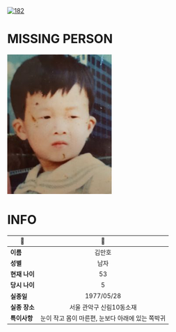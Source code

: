 [![182](https://img.shields.io/badge/%EC%8B%A4%EC%A2%85%EC%8B%A0%EA%B3%A0%EB%8A%94%20%EA%B5%AD%EB%B2%88%EC%97%86%EC%9D%B4-182-blue)](http://safe182.go.kr/index.do)

# MISSING PERSON

<img src="./missing_person.jpg">

# INFO

|🔑|💎|
|--|:--:|
|**이름**|김만호|
|**성별**|남자|
|**현재 나이**|53|
|**당시 나이**|5|
|**실종일**|1977/05/28|
|**실종 장소**|서울 관악구 신림10동소재|
|**특이사항**|눈이 작고 몸이 마른편, 눈보다 아래에 있는 쪽박귀|
